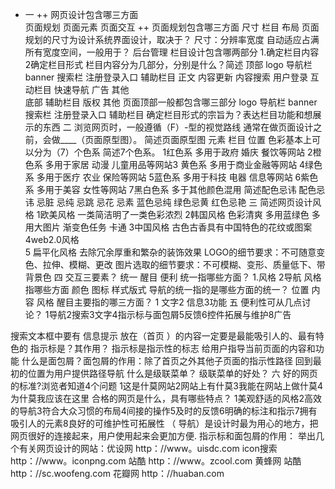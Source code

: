 * 一
++ 网页设计包含哪三方面  
  页面规划   页面元素   页面交互
++ 页面规划包含哪三方面
  尺寸  栏目  布局
页面规划的尺寸为设计系统界面设计，取决于？
  尺寸：分辨率宽度 
自动适应占满所有宽度空间，一般用于？
  后台管理
栏目设计包含哪两部分
  1.确定栏目内容   2确定栏目形式
栏目内容分为几部分，分别是什么？简述
  顶部 logo 导航栏 banner  搜索栏  注册登录入口  辅助栏目 
  正文 内容更新  内容搜索  用户登录  互动栏目  快速导航  广告  其他  
  底部 辅助栏目 版权  其他
页面顶部一般都包含哪三部分
  logo 导航栏 banner  搜索栏  注册登录入口  辅助栏目
确定栏目形式的宗旨为？表达栏目功能和想展示的东西
二
浏览网页时，一般遵循（F）-型的视觉路线
通常在做页面设计之前，会做____（页面原型图）。
简述页面原型图  元素 栏目  位置
色彩基本上可以分为（7）个色系
简述7个色系。
      1红色系 多用于政府 婚庆 餐饮等网站  2橙色系 多用于家居 动漫 儿童用品等网站3 黄色系  多用于商业金融等网站 4绿色系  多用于医疗 农业 保险等网站
      5蓝色系 多用于科技 电器 信息等网站  6紫色系 多用于美容 女性等网站  7黑白色系  多于其他颜色混用
简述配色忌讳
      配色忌讳  忌脏 忌纯 忌跳 忌花  忌素  蓝色忌纯 绿色忌黄 红色忌艳
三
简述网页设计风格
     1欧美风格  一类简洁明了一类色彩浓烈 2韩国风格 色彩清爽 多用蓝绿色 多用大图片 渐变色任务 卡通 3中国风格 古色古香具有中国特色的花纹或图案 4web2.0风格  
     5 扁平化风格 去除冗余厚重和繁杂的装饰效果
LOGO的细节要求：不可随意变色、拉伸、模糊、更改
图片选取的细节要求：不可模糊、变形、质量低下、带背景色
四
交互三要素？
  统一  醒目  便利
统一指哪些方面？
  1.风格 2导航
风格指哪些方面
  颜色  图标  样式版式
导航的统一指的是哪些方面的统一？
 位置 内容  风格
醒目主要指的哪三方面？
   1 文字2 信息3功能
五
便利性可从几点讨论？
 1导航2搜索3文字4指示标与面包屑5反馈6控件拓展与维护8广告

搜索文本框中要有  信息提示
放在（首页 ）的内容一定要是最能吸引人的、最有特色的
指示标是？其作用？  指示标是指示性的标志  给用户指导当前页面的内容和功能
什么是面包屑？面包屑的作用：除了首页之外其他子页面的指示性路径   回到最初的位置为用户提供路径导航
什么是级联菜单？
级联菜单的好处？
六
好的网页的标准?浏览者知道4个问题 1这是什莫网站2网站上有什莫3我能在网站上做什莫4为什莫我应该在这里
合格的网页是什么，具有哪些特点？
  1美观舒适的风格2高效的导航3符合大众习惯的布局4间接的操作5及时的反馈6明确的标注和指示7拥有吸引人的元素8良好的可维护性可拓展性
（ 导航）是设计时最为用心的地方，把网页很好的连接起来，用户使用起来会更加方便.
指示标和面包屑的作用：
举出几个有关网页设计的网站：优设网 http：//www。uisdc.com      icon搜索  http：//www。iconpng.com    站酷 http：//www。zcool.com   黄蜂网  站酷 http：//sc.woofeng.com
   花瓣网 http：//huaban.com
